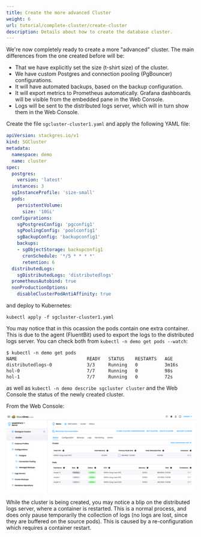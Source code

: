 ```yaml
---
title: Create the more advanced Cluster
weight: 6
url: tutorial/complete-cluster/create-cluster
description: Details about how to create the database cluster.
---
```



We're now completely ready to create a more "advanced" cluster. The main differences from the one created before will be:
* That we have explicitly set the size (t-shirt size) of the cluster.
* We have custom Postgres and connection pooling (PgBouncer) configurations.
* It will have automated backups, based on the backup configuration.
* It will export metrics to Prometheus automatically. Grafana dashboards will be visible from the embedded pane in the Web Console.
* Logs will be sent to the distributed logs server, which will in turn show them in the Web Console.

Create the file `sgcluster-cluster1.yaml` and apply the following YAML file:

```yaml
apiVersion: stackgres.io/v1
kind: SGCluster
metadata:
  namespace: demo
  name: cluster
spec:
  postgres:
    version: 'latest'
  instances: 3
  sgInstanceProfile: 'size-small'
  pods:
    persistentVolume:
      size: '10Gi'
  configurations:
    sgPostgresConfig: 'pgconfig1'
    sgPoolingConfig: 'poolconfig1'
    sgBackupConfig: 'backupconfig1'
    backups:
    - sgObjectStorage: backupconfig1
      cronSchedule: '*/5 * * * *'
      retention: 6
  distributedLogs:
    sgDistributedLogs: 'distributedlogs'
  prometheusAutobind: true
  nonProductionOptions:
    disableClusterPodAntiAffinity: true
```

and deploy to Kubernetes:

```
kubectl apply -f sgcluster-cluster1.yaml
```

You may notice that in this ocassion the pods contain one extra container. This is due to the agent (FluentBit) used to export the logs to the distributed logs server. You can check both from `kubectl -n demo get pods --watch`:

```
$ kubectl -n demo get pods
NAME                          READY   STATUS    RESTARTS   AGE
distributedlogs-0             3/3     Running   0          3m16s
hol-0                         7/7     Running   0          98s
hol-1                         7/7     Running   0          72s
```

as well as `kubectl -n demo describe sgcluster cluster` and the Web Console the status of the newly created cluster.


From the Web Console:

![Cluster Creation](cluster-creation.png "Cluster Creation")

While the cluster is being created, you may notice a blip on the distributed logs server, where a container is
restarted. This is a normal process, and does only pause temporarily the collection of logs (no logs are lost, since
they are buffered on the source pods). This is caused by a re-configuration which requires a container restart.
